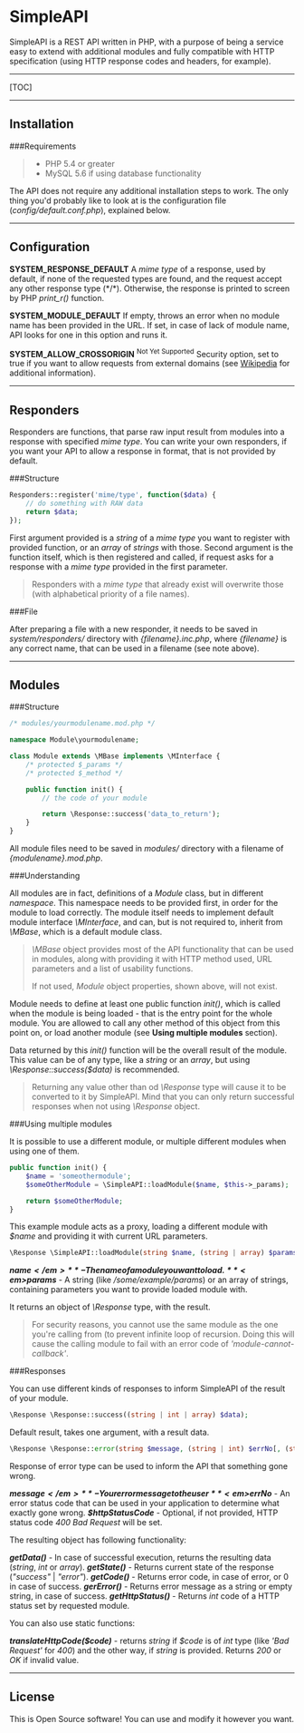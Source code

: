 **SimpleAPI**
===================


SimpleAPI is a REST API written in PHP, with a purpose of being a service easy to extend with additional modules and fully compatible with HTTP specification (using HTTP response codes and headers, for example).

----------

[TOC]

----------


Installation
-------------

###Requirements

> * PHP 5.4 or greater
> * MySQL 5.6 if using database functionality

The API does not require any additional installation steps to work. The only thing you'd probably like to look at is the configuration file (*config/default.conf.php*), explained below.

----------

Configuration
----------------

**SYSTEM_RESPONSE_DEFAULT**
	A *mime type* of a response, used by default, if none of the requested types are found, and the request accept any other response type (\*/\*). Otherwise, the response is printed to screen by PHP *print_r()* function.

**SYSTEM_MODULE_DEFAULT**
	If empty, throws an error when no module name has been provided in the URL. If set, in case of lack of module name, API looks for one in this option and runs it.

**SYSTEM_ALLOW_CROSSORIGIN** <sup>Not Yet Supported</sup>
	Security option, set to true if you want to allow requests from external domains (see [Wikipedia](https://developer.mozilla.org/en-US/docs/Web/HTTP/Access_control_CORS) for additional information).

----------

Responders
------------------

Responders are functions, that parse raw input result from modules into a response with specified *mime type*. You can write your own responders, if you want your API to allow a response in format, that is not provided by default.

###Structure

```php
Responders::register('mime/type', function($data) {
	// do something with RAW data
	return $data;
});
```

First argument provided is a *string* of a *mime type* you want to register with provided function, or an *array* of *strings* with those.
Second argument is the function itself, which is then registered and called, if request asks for a response with a *mime type* provided in the first parameter.

> Responders with a *mime type* that already exist will overwrite those (with alphabetical priority of a file names).

###File

After preparing a file with a new responder, it needs to be saved in *system/responders/* directory with *{filename}.inc.php*, where *{filename}* is any correct name, that can be used in a filename (see note above).

----------

Modules
--------------

###Structure

```PHP
/* modules/yourmodulename.mod.php */

namespace Module\yourmodulename;

class Module extends \MBase implements \MInterface {
	/* protected $_params */
	/* protected $_method */

	public function init() {
		// the code of your module

		return \Response::success('data_to_return');
	}
}
```

All module files need to be saved in *modules/* directory with a filename of *{modulename}.mod.php*.

###Understanding

All modules are in fact, definitions of a *Module* class, but in different *namespace*. This namespace needs to be provided first, in order for the module to load correctly.
The module itself needs to implement default module interface *\MInterface*, and can, but is not required to, inherit from *\MBase*, which is a default module class.

> *\MBase* object provides most of the API functionality that can be used in modules, along with providing it with HTTP method used, URL parameters and a list of usability functions.
> 
> If not used, *Module* object properties, shown above, will not exist.

Module needs to define at least one public function *init()*, which is called when the module is being loaded - that is the entry point for the whole module.
You are allowed to call any other method of this object from this point on, or load another module (see **Using multiple modules** section).

Data returned by this *init()* function will be the overall result of the module. This value can be of any type, like a *string* or an *array*, but using *\Response::success($data)* is recommended.

> Returning any value other than od *\Response* type will cause it to be converted to it by SimpleAPI. Mind that you can only return successful responses when not using *\Response* object.

###Using multiple modules

It is possible to use a different module, or multiple different modules when using one of them.

```PHP
public function init() {
	$name = 'someothermodule';
	$someOtherModule = \SimpleAPI::loadModule($name, $this->_params);

	return $someOtherModule;
}
```

This example module acts as a proxy, loading a different module with *$name* and providing it with current URL parameters.

```PHP
\Response \SimpleAPI::loadModule(string $name, (string | array) $params);
```

**<em>$name</em>** - The name of a module you want to load.
**<em>$params</em>** - A string (like */some/example/params*) or an array of strings, containing parameters you want to provide loaded module with.

It returns an object of *\Response* type, with the result.

> For security reasons, you cannot use the same module as the one you're calling from (to prevent infinite loop of recursion. Doing this will cause the calling module to fail with an error code of *'module-cannot-callback'*.


###Responses

You can use different kinds of responses to inform SimpleAPI of the result of your module.

```PHP
\Response \Response::success((string | int | array) $data);
```
Default result, takes one argument, with a result data.

```PHP
\Response \Response::error(string $message, (string | int) $errNo[, (string | int) $httpStatusCode]);
```
Response of error type can be used to inform the API that something gone wrong.

**<em>$message</em>** - Your error message to the user
**<em>$errNo</em>** - An error status code that can be used in your application to determine what exactly gone wrong.
**<em>$httpStatusCode</em>** - Optional, if not provided, HTTP status code *400 Bad Request* will be set.

The resulting object has following functionality:

**<em>getData()</em>** - In case of successful execution, returns the resulting data (*string*, *int* or *array*).
**<em>getState()</em>** - Returns current state of the response (*"success"* | *"error"*).
**<em>getCode()</em>** - Returns error code, in case of error, or 0 in case of success.
**<em>gerError()</em>** - Returns error message as a string or empty string, in case of success.
**<em>getHttpStatus()</em>** - Returns *int* code of a HTTP status set by requested module.

You can also use static functions:

**<em>translateHttpCode($code)</em>** - returns *string* if *\$code* is of *int* type (like *'Bad Request'* for *400*) and the other way, if *string* is provided. Returns *200* or *OK* if invalid value.

----------

License
---------

This is Open Source software! You can use and modify it however you want.